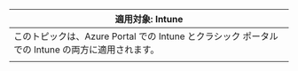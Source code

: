 |                              適用対象: Intune                               |
|-------------------------------------------------------------------------------|
| このトピックは、Azure Portal での Intune とクラシック ポータルでの Intune の両方に適用されます。 |
|                                                                               |

